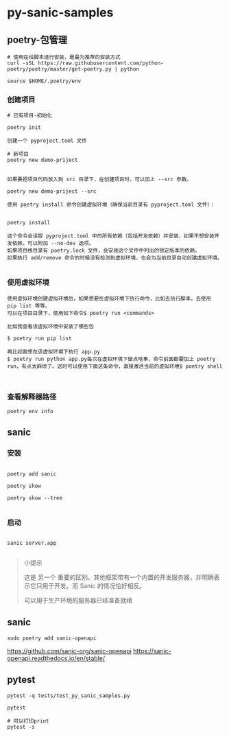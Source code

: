 # py-sanic-samples


## poetry-包管理


```
# 使用在线脚本进行安装，是最为推荐的安装方式
curl -sSL https://raw.githubusercontent.com/python-poetry/poetry/master/get-poetry.py | python

source $HOME/.poetry/env

```

### 创建项目

```
# 已有项目-初始化

poetry init

创建一个 pyproject.toml 文件

# 新项目
poetry new demo-priject


如果要把项目代码放入到 src 目录下，在创建项目时，可以加上 --src 参数。

poetry new demo-priject --src 

使用 poetry install 命令创建虚拟环境（确保当前目录有 pyproject.toml 文件）：


poetry install

这个命令会读取 pyproject.toml 中的所有依赖（包括开发依赖）并安装，如果不想安装开发依赖，可以附加 --no-dev 选项。
如果项目根目录有 poetry.lock 文件，会安装这个文件中列出的锁定版本的依赖。
如果执行 add/remove 命令的时候没有检测到虚拟环境，也会为当前目录自动创建虚拟环境。


```


### 使用虚拟环境

```
使用虚拟环境创建虚拟环境后，如果想要在虚拟环境下执行命令，比如去执行脚本，去使用 pip list 等等。
可以在项目目录下，使用如下命令$ poetry run <commands>

比如我查看该虚拟环境中安装了哪些包

$ poetry run pip list

再比如我想在该虚拟环境下执行 app.py
$ poetry run python app.py每次在虚拟环境下做点啥事，命令前面都要加上 poetry run，有点太麻烦了。这时可以使用下面这条命令，直接激活当前的虚拟环境$ poetry shell



```


### 查看解释器路径
```shell
poetry env info

```

## sanic

### 安装
```shell

poetry add sanic

poetry show

poetry show --tree  


```


### 启动

```shell

sanic server.app


```

> 小提示
> 
> 这是 另一个 重要的区别。其他框架带有一个内置的开发服务器，并明确表示它只用于开发。而 Sanic 的情况恰好相反。
> 
> 可以用于生产环境的服务器已经准备就绪
> 





## sanic

```
sudo poetry add sanic-openapi
```

https://github.com/sanic-org/sanic-openapi
https://sanic-openapi.readthedocs.io/en/stable/

## pytest

```
pytest -q tests/test_py_sanic_samples.py
```

```
pytest

# 可以打印print
pytest -s 
```